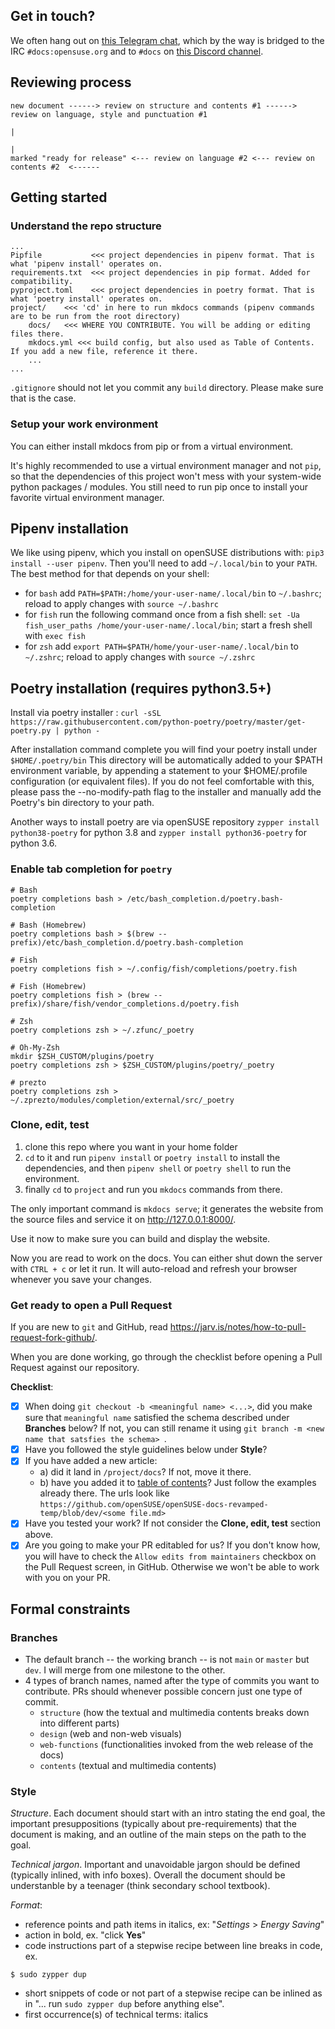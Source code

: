 ## Get in touch?
We often hang out on [this Telegram chat](https://t.me/opensuse_docs), which by the way is bridged to the IRC `#docs:opensuse.org` and to `#docs` on [this Discord channel](https://discord.gg/opensuse).

## Reviewing process
```
new document ------> review on structure and contents #1 ------> review on language, style and punctuation #1
                                                                                        |
                                                                                        |
marked "ready for release" <--- review on language #2 <--- review on contents #2  <------
```

## Getting started
### Understand the repo structure
```
... 
Pipfile           <<< project dependencies in pipenv format. That is what 'pipenv install' operates on.
requirements.txt  <<< project dependencies in pip format. Added for compatibility.
pyproject.toml    <<< project dependencies in poetry format. That is what 'poetry install' operates on.
project/    <<< 'cd' in here to run mkdocs commands (pipenv commands are to be run from the root directory)
    docs/   <<< WHERE YOU CONTRIBUTE. You will be adding or editing files there.
    mkdocs.yml <<< build config, but also used as Table of Contents. If you add a new file, reference it there.
    ...
...
```
`.gitignore` should not let you commit any `build` directory. Please make sure that is the case.

### Setup your work environment
You can either install mkdocs from pip or from a virtual environment.

It's highly recommended to use a virtual environment manager and not `pip`, so that the dependencies of this project won't mess with your system-wide python packages / modules. You still need to run pip once to install your favorite virtual environment manager.

## Pipenv installation

We like using pipenv, which you install on openSUSE distributions with: `pip3 install --user pipenv`. Then you'll need to add `~/.local/bin` to your `PATH`. The best method for that depends on your shell:
* for `bash` add `PATH=$PATH:/home/your-user-name/.local/bin` to `~/.bashrc`; reload to apply changes with `source ~/.bashrc`
* for `fish` run the following command once from a fish shell: `set -Ua fish_user_paths /home/your-user-name/.local/bin`; start a fresh shell with `exec fish`
* for `zsh` add `export PATH=$PATH/home/your-user-name/.local/bin` to `~/.zshrc`; reload to apply changes with `source ~/.zshrc`

## Poetry installation (requires python3.5+)

Install via poetry installer : `curl -sSL https://raw.githubusercontent.com/python-poetry/poetry/master/get-poetry.py | python -`

After installation command complete you will find your poetry install under `$HOME/.poetry/bin`
This directory will be automatically added to your $PATH environment variable, by appending a statement to your $HOME/.profile configuration (or equivalent files). If you do not feel comfortable with this, please pass the --no-modify-path flag to the installer and manually add the Poetry's bin directory to your path.

Another ways to install poetry are via openSUSE repository `zypper install python38-poetry` for python 3.8 and `zypper install python36-poetry` for python 3.6.

### Enable tab completion for `poetry`
```
# Bash
poetry completions bash > /etc/bash_completion.d/poetry.bash-completion

# Bash (Homebrew)
poetry completions bash > $(brew --prefix)/etc/bash_completion.d/poetry.bash-completion

# Fish
poetry completions fish > ~/.config/fish/completions/poetry.fish

# Fish (Homebrew)
poetry completions fish > (brew --prefix)/share/fish/vendor_completions.d/poetry.fish

# Zsh
poetry completions zsh > ~/.zfunc/_poetry

# Oh-My-Zsh
mkdir $ZSH_CUSTOM/plugins/poetry
poetry completions zsh > $ZSH_CUSTOM/plugins/poetry/_poetry

# prezto
poetry completions zsh > ~/.zprezto/modules/completion/external/src/_poetry
```

### Clone, edit, test
1. clone this repo where you want in your home folder
2. `cd` to it and run `pipenv install` or `poetry install` to install the dependencies, and then `pipenv shell` or `poetry shell` to run the environment. 
3. finally `cd` to `project` and run you `mkdocs` commands from there.

The only important command is `mkdocs serve`; it generates the website from the source files and service it on http://127.0.0.1:8000/. 

Use it now to make sure you can build and display the website. 

Now you are read to work on the docs. You can either shut down the server with `CTRL + c` or let it run. It will auto-reload and refresh your browser whenever you save your changes.

### Get ready to open a Pull Request
If you are new to `git` and GitHub, read https://jarv.is/notes/how-to-pull-request-fork-github/. 

When you are done working, go through the checklist before opening a Pull Request against our repository.

__Checklist__:
- [x] When doing `git checkout -b <meaningful name> <...>`, did you make sure that `meaningful name` satisfied the schema described under __Branches__ below? If not, you can still rename it using `git branch -m <new name that satsfies the schema> `.
- [x] Have you followed the style guidelines below under __Style__?
- [x] If you have added a new article:
  - a) did it land in `/project/docs`? If not, move it there.
  - b) have you added it to [table of contents](https://github.com/openSUSE/openSUSE-docs-revamped-temp/blob/dev/ToC.md)? Just follow the examples already there. The urls look like `https://github.com/openSUSE/openSUSE-docs-revamped-temp/blob/dev/<some file.md>`
- [x] Have you tested your work? If not consider the __Clone, edit, test__ section above.
- [x] Are you going to make your PR editabled for us? If you don't know how, you will have to check the `Allow edits from maintainers` checkbox on the Pull Request screen, in GitHub. Otherwise we won't be able to work with you on your PR.

## Formal constraints
### Branches
* The default branch -- the working branch -- is not `main` or `master` but `dev`. I will merge from one milestone to the other.
* 4 types of branch names, named after the type of commits you want to contribute. PRs should whenever possible concern just one type of commit.
  * `structure` (how the textual and multimedia contents breaks down into different parts)
  * `design` (web and non-web visuals)
  * `web-functions` (functionalities invoked from the web release of the docs)
  * `contents` (textual and multimedia contents)

### Style
_Structure_. Each document should start with an intro stating the end goal, the important presuppositions (typically about pre-requirements) that the document is making, and an outline of the main steps on the path to the goal.

_Technical jargon_. Important and unavoidable jargon should be defined (typically inlined, with info boxes). Overall the document should be understanble by a teenager (think secondary school textbook).

_Format_:
* reference points and path items in italics, ex: "_Settings_ > _Energy Saving_"
* action in bold, ex. "click __Yes__"
* code instructions part of a stepwise recipe between line breaks in code, ex. 
```
$ sudo zypper dup
```
* short snippets of code or not part of a stepwise recipe can be inlined as in "... run `sudo zypper dup` before anything else".
* first occurrence(s) of technical terms: italics
